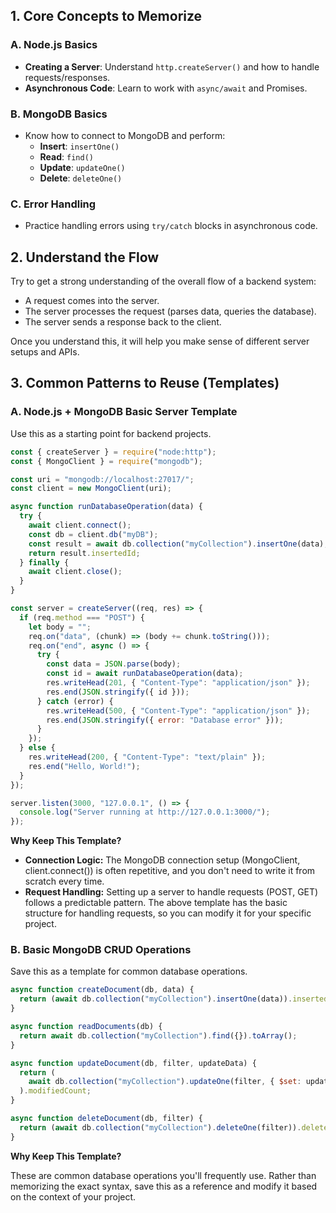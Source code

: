 ## 1. Core Concepts to Memorize

### A. **Node.js Basics**

- **Creating a Server**: Understand `http.createServer()` and how to handle requests/responses.
- **Asynchronous Code**: Learn to work with `async/await` and Promises.

### B. **MongoDB Basics**

- Know how to connect to MongoDB and perform:
  - **Insert**: `insertOne()`
  - **Read**: `find()`
  - **Update**: `updateOne()`
  - **Delete**: `deleteOne()`

### C. **Error Handling**

- Practice handling errors using `try/catch` blocks in asynchronous code.

## 2. Understand the Flow

Try to get a strong understanding of the overall flow of a backend system:

- A request comes into the server.
- The server processes the request (parses data, queries the database).
- The server sends a response back to the client.

Once you understand this, it will help you make sense of different server setups and APIs.

## 3. Common Patterns to Reuse (Templates)

### A. **Node.js + MongoDB Basic Server Template**

Use this as a starting point for backend projects.

```javascript
const { createServer } = require("node:http");
const { MongoClient } = require("mongodb");

const uri = "mongodb://localhost:27017/";
const client = new MongoClient(uri);

async function runDatabaseOperation(data) {
  try {
    await client.connect();
    const db = client.db("myDB");
    const result = await db.collection("myCollection").insertOne(data);
    return result.insertedId;
  } finally {
    await client.close();
  }
}

const server = createServer((req, res) => {
  if (req.method === "POST") {
    let body = "";
    req.on("data", (chunk) => (body += chunk.toString()));
    req.on("end", async () => {
      try {
        const data = JSON.parse(body);
        const id = await runDatabaseOperation(data);
        res.writeHead(201, { "Content-Type": "application/json" });
        res.end(JSON.stringify({ id }));
      } catch (error) {
        res.writeHead(500, { "Content-Type": "application/json" });
        res.end(JSON.stringify({ error: "Database error" }));
      }
    });
  } else {
    res.writeHead(200, { "Content-Type": "text/plain" });
    res.end("Hello, World!");
  }
});

server.listen(3000, "127.0.0.1", () => {
  console.log("Server running at http://127.0.0.1:3000/");
});
```

**Why Keep This Template?**

- **Connection Logic:** The MongoDB connection setup (MongoClient, client.connect()) is often repetitive, and you don't need to write it from scratch every time.
- **Request Handling:** Setting up a server to handle requests (POST, GET) follows a predictable pattern. The above template has the basic structure for handling requests, so you can modify it for your specific project.

### B. **Basic MongoDB CRUD Operations**

Save this as a template for common database operations.

```javascript
async function createDocument(db, data) {
  return (await db.collection("myCollection").insertOne(data)).insertedId;
}

async function readDocuments(db) {
  return await db.collection("myCollection").find({}).toArray();
}

async function updateDocument(db, filter, updateData) {
  return (
    await db.collection("myCollection").updateOne(filter, { $set: updateData })
  ).modifiedCount;
}

async function deleteDocument(db, filter) {
  return (await db.collection("myCollection").deleteOne(filter)).deletedCount;
}
```

**Why Keep This Template?**

These are common database operations you'll frequently use. Rather than memorizing the exact syntax, save this as a reference and modify it based on the context of your project.
